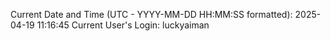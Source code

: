Current Date and Time (UTC - YYYY-MM-DD HH:MM:SS formatted): 2025-04-19 11:16:45
Current User's Login: luckyaiman
